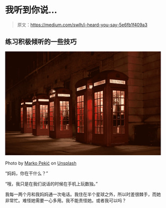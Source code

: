 # 我听到你说…

> 原文：<https://medium.com/swlh/i-heard-you-say-5e6fb1f409a3>

## 练习积极倾听的一些技巧

![](img/daa68c0fded8a7ebe9b5ab36e9b10e81.png)

Photo by [Marko Pekić](https://unsplash.com/@floating_point?utm_source=unsplash&utm_medium=referral&utm_content=creditCopyText) on [Unsplash](https://unsplash.com/search/photos/phone-call?utm_source=unsplash&utm_medium=referral&utm_content=creditCopyText)

“妈妈，你在干什么？”

“哦，我只是在我们说话的时候在手机上玩数独。”

我每一两个月和我妈妈通一次电话。我住在半个星球之外，所以时差很棘手，而她非常忙。难怪她需要一心多用。我不能责怪她。或者我可以吗？
